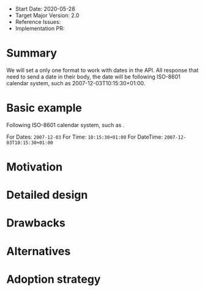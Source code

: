 <!--- NOTE
  * Remove sections that you don't need
  * Fill required sections, please, it's very improtant to share the knowledge about the RFC
-->
- Start Date: 2020-05-28
- Target Major Version: 2.0
- Reference Issues:
- Implementation PR:

<!--- ** Required Section ** -->
# Summary

We will set a only one format to work with dates in the API. All response that need to send a date in their body, the date will be following ISO-8601 calendar system, such as 2007-12-03T10:15:30+01:00.

<!--- ** Required Section ** -->
# Basic example

Following ISO-8601 calendar system, such as .

For Dates: `2007-12-03`
For Time: `10:15:30+01:00`
For DateTime: `2007-12-03T10:15:30+01:00`

<!--- ** Required Section ** -->
# Motivation


<!--- ** Required Section ** -->
# Detailed design


<!--- ** Required Section ** -->
# Drawbacks


<!--- ** Required Section ** -->
# Alternatives

<!--- ** Required Section ** -->
# Adoption strategy